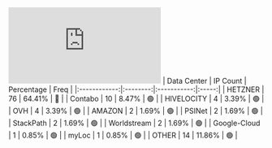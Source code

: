 ![Diagramm](https://github.com/obajay/StateSync-snapshots/blob/main/Projects/Uptick/1/README.md)
| Data Center | IP Count | Percentage | Freq |
|:------------:|:--------:|:-----------:|:-----:|
| HETZNER | 76 | 64.41% | 🔴 |
| Contabo | 10 | 8.47% | 🟢 |
| HIVELOCITY | 4 | 3.39% | 🟢 |
| OVH | 4 | 3.39% | 🟢 |
| AMAZON | 2 | 1.69% | 🟢 |
| PSINet | 2 | 1.69% | 🟢 |
| StackPath | 2 | 1.69% | 🟢 |
| Worldstream | 2 | 1.69% | 🟢 |
| Google-Cloud | 1 | 0.85% | 🟢 |
| myLoc | 1 | 0.85% | 🟢 |
| OTHER | 14 | 11.86% | 🟢 |